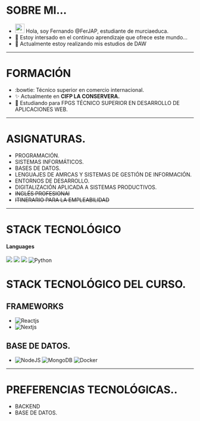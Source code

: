# SOBRE MI...

- <img src="https://media.giphy.com/media/hvRJCLFzcasrR4ia7z/giphy.gif" width="25px"> Hola, soy Fernando @FerJAP, estudiante de murciaeduca.
- 👀 Estoy intersado en el continuo aprendizaje que ofrece este mundo...
- 🌱 Actualmente estoy realizando mis estudios de DAW
--- 

# FORMACIÓN

- :bowtie: Técnico superior en comercio internacional.
- :sparkles: Actualmente en **CIFP LA CONSERVERA.** 
- :ant: Estudiando para FPGS TÉCNICO SUPERIOR EN DESARROLLO DE APLICACIONES WEB.

---

# ASIGNATURAS.

- PROGRAMACIÓN.
- SISTEMAS INFORMÁTICOS.
- BASES DE DATOS.
- LENGUAJES DE AMRCAS Y SISTEMAS DE GESTIÓN DE INFORMACIÓN.
- ENTORNOS DE DESARROLLO.
- DIGITALIZACIÓN APLICADA A SISTEMAS PRODUCTIVOS.
- ~~INGLÉS PROFESIONAl~~
- ~~ITINERARIO PARA LA EMPLEABILIDAD~~

---

# STACK TECNOLÓGICO

<h4> Languages </h4>
<span> 
  <img src="https://img.shields.io/badge/HTML5-E34F26?style=for-the-badge&logo=html5&logoColor=white">
  <img src="https://img.shields.io/badge/JavaScript-F7DF1E?style=for-the-badge&logo=javascript&logoColor=black">
  <img src="https://img.shields.io/badge/Java-ED8B00?style=for-the-badge&logo=java&logoColor=white">
  <img alt="Python" src="https://img.shields.io/badge/Python%20-%2314354C.svg?logo=python&logoColor=white">
  
</span>

# STACK TECNOLÓGICO DEL CURSO.

## FRAMEWORKS

- ![Reactjs](https://img.shields.io/badge/react%20-%2320232a.svg?&style=for-the-badge&logo=react&logoColor=%2361DAFB)
- ![Nextjs](https://img.shields.io/badge/next.js-000000?style=for-the-badge&logo=nextdotjs&logoColor=white)

## BASE DE DATOS.

- ![NodeJS](https://img.shields.io/badge/node.js-6DA55F?style=for-the-badge&logo=node.js&logoColor=white) ![MongoDB](https://img.shields.io/badge/MongoDB-%234ea94b.svg?style=for-the-badge&logo=mongodb&logoColor=white) ![Docker](https://img.shields.io/badge/docker-%230db7ed.svg?style=for-the-badge&logo=docker&logoColor=white)
---

# PREFERENCIAS TECNOLÓGICAS..

- BACKEND
- BASE DE DATOS.
<!---
FerJAP/FerJAP is a ✨ special ✨ repository because its `README.md` (this file) appears on your GitHub profile.
You can click the Preview link to take a look at your changes.
--->
